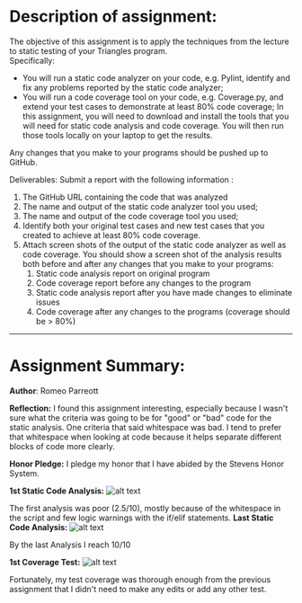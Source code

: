 # **Description of assignment:**

The objective of this assignment is to apply the techniques from the lecture to static testing of your Triangles program.    
Specifically:

* You will run a static code analyzer on your code, e.g. Pylint, identify and fix any problems reported by the static code analyzer;
* You will run a code coverage tool on your code, e.g. Coverage.py, and extend your test cases to demonstrate at least 80% code coverage;
In this assignment, you will need to download and install the tools that you will need for static code analysis and code coverage.  You will then run those tools locally on your laptop to get the results. 

Any changes that you make to your programs should be pushed up to GitHub.

Deliverables:
Submit a report with the following information :

1. The GitHub URL containing the code that was analyzed
2. The name and output of the static code analyzer tool you used;
3. The name and output of the code coverage tool you used;
4. Identify both your original test cases and new test cases that you created to achieve at least 80% code coverage.
5. Attach screen shots of the output of the static code analyzer as well as code coverage.  You should show a screen shot of the analysis results both before and after any changes that you make to your programs:
    1. Static code analysis report on original program
    2. Code coverage report before any changes to the program
    3. Static code analysis report after you have made changes to eliminate issues
    4. Code coverage after any changes to the programs (coverage should be > 80%)

----------------------------------------------------------------------------------
# **Assignment Summary:**

**Author**: Romeo Parreott

**Reflection:** I found this assignment interesting, especially because I wasn't sure what the criteria was going to be for "good" or "bad" code for the static analysis. One criteria that said whitespace was bad. I tend to prefer that whitespace when looking at code because it helps separate different blocks of code more clearly. 

**Honor Pledge:** I pledge my honor that I have abided by the Stevens Honor System.

**1st Static Code Analysis:** 
![alt text](https://github.com/RomeoPrt/SSW567/edit/main/HW05/FirstCoverageTest.png?raw=true)

The first analysis was poor (2.5/10), mostly because of the whitespace in the script and few logic warnings with the if/elif statements.
**Last Static Code Analysis:** 
![alt text](https://github.com/RomeoPrt/SSW567/edit/main/HW05/FirstStaticCodeReview.png?raw=true)

By the last Analysis I reach 10/10

**1st Coverage Test:** 
![alt text](https://github.com/RomeoPrt/SSW567/main/HW05/LastStaticCodeReview.png?raw=true)

Fortunately, my test coverage was thorough enough from the previous assignment that I didn't need to make any edits or add any other test. 


